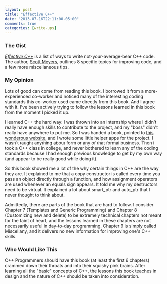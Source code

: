 ```yaml
---
layout: post
title: "Effective C++"
date: "2013-07-16T22:11:00-05:00"
comments: true
categories: [write-ups]
---
```


### The Gist

[_Effective C++_](http://www.amazon.com/gp/product/0321334876/ref=as_li_ss_tl?ie=UTF8&camp=1789&creative=390957&creativeASIN=0321334876&linkCode=as2&tag=larpriandthee-20) is a list of ways to write not-your-average-bear C++ code. The author, [Scott Meyers](http://www.aristeia.com/), outlines 8 specific topics for improving code, and a few more miscellaneous tips.

### My Opinion

Lots of good can come from reading this book. I borrowed it from a more-experienced co-worker and noticed many of the interesting coding standards this co-worker used came directly from this book. And I agree with it. I've been actively trying to follow the lessons learned in this book from the moment I picked it up.

I learned C++ the hard way: I was thrown into an internship where I didn't really have enough skills to contribute to the project, and my "boss" didn't really have anywhere to put me. So I was handed a book, pointed to [this wonderous website](http://www.cplusplus.com/), and I wrote some little helper apps for the project. I wasn't taught anything about form or any of that formal business. Then I took a C++ class in college, and never bothered to learn any of the coding standards because I had enough previous knowledge to get by my own way (and appear to be really good while doing it).

So this book showed me a lot of the why certain things in C++ are the way they are. It explained to me that a copy constructor is called every time you pass an object directly through a function, and how assignment operators are used whenever an equals sign appears. It told me why my destructors need to be virtual. It explained a lot about smart_ptr and auto_ptr that I never thought to think about.

Admittedly, there are parts of the book that are hard to follow. I consider Chapter 7 (Templates and Generic Programming) and Chapter 8 (Customizing new and delete) to be extremely technical chapters not meant for the faint of heart, and the lessons learned in these chapters are not necessarily useful in day-to-day programming. Chapter 9 is simply called Miscellany, and it delivers no new information for improving one's C++ skills.

### Who Would Like This

C++ Programmers should have this book (at least the first 6 chapters) crammed down their throats and into their squishy pink brains. After learning all the "basic" concepts of C++, the lessons this book teaches in design and the nature of C++ should be taken into consideration.
